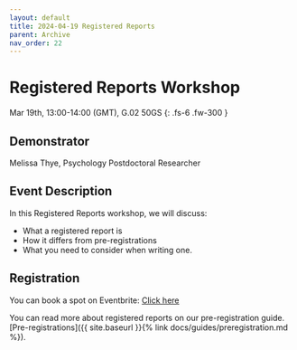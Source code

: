 ```yaml
---
layout: default
title: 2024-04-19 Registered Reports
parent: Archive
nav_order: 22
---
```


# Registered Reports Workshop

Mar 19th, 13:00-14:00 (GMT), G.02 50GS
{: .fs-6 .fw-300 }

## Demonstrator

Melissa Thye, Psychology Postdoctoral Researcher

## Event Description

In this Registered Reports workshop, we will discuss:

* What a registered report is
* How it differs from pre-registrations
* What you need to consider when writing one.

## Registration
You can book a spot on Eventbrite: [Click here](https://www.eventbrite.co.uk/e/ppls-open-research-registered-reports-workshop-tickets-860944577407)

You can read more about registered reports on our pre-registration guide. 
[Pre-registrations]({{ site.baseurl }}{% link docs/guides/preregistration.md %}).

